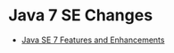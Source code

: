 # Java 7 SE Changes

* [Java SE 7 Features and Enhancements](http://www.oracle.com/technetwork/java/javase/jdk7-relnotes-418459.html)
